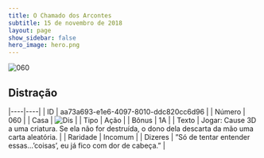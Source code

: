 ```yaml
---
title: O Chamado dos Arcontes
subtitle: 15 de novembro de 2018
layout: page
show_sidebar: false
hero_image: hero.png
---
```


![060](https://cdn.keyforgegame.com/media/card_front/pt/341_060_8J78GV8GV57Q_pt.png)

## Distração

|----|----|
| ID | aa73a693-e1e6-4097-8010-ddc820cc6d96 |
| Número | 060 |
| Casa | ![Dis](https://archonarcana.com/images/thumb/e/e8/Dis.png/22px-Dis.png "Dis") |
| Tipo | Ação |
| Bônus | 1A |
| Texto | Jogar: Cause 3D a uma criatura. Se ela não for destruída, o dono dela descarta da mão uma carta aleatória. |
| Raridade | Incomum |
| Dizeres | ”Só de tentar entender essas…’coisas’,  eu já fico com dor de cabeça.” |
